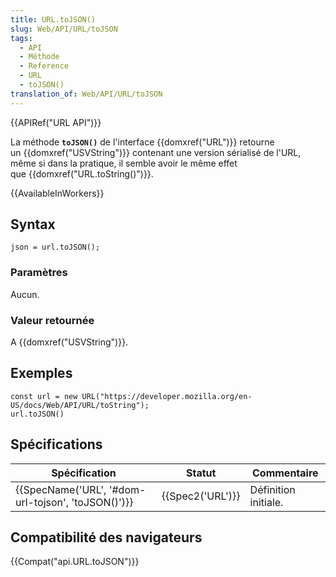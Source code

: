 ```yaml
---
title: URL.toJSON()
slug: Web/API/URL/toJSON
tags:
  - API
  - Méthode
  - Reference
  - URL
  - toJSON()
translation_of: Web/API/URL/toJSON
---
```

{{APIRef("URL API")}}

La méthode **`toJSON()`** de l'interface {{domxref("URL")}} retourne un {{domxref("USVString")}} contenant une version sérialisé de l'URL, même si dans la pratique, il semble avoir le même effet que {{domxref("URL.toString()")}}.

{{AvailableInWorkers}}

## Syntax

    json = url.toJSON();

### Paramètres

Aucun.

### Valeur retournée

A {{domxref("USVString")}}.

## Exemples

    const url = new URL("https://developer.mozilla.org/en-US/docs/Web/API/URL/toString");
    url.toJSON()

## Spécifications

| Spécification                                                        | Statut               | Commentaire          |
| -------------------------------------------------------------------- | -------------------- | -------------------- |
| {{SpecName('URL', '#dom-url-tojson', 'toJSON()')}} | {{Spec2('URL')}} | Définition initiale. |

## Compatibilité des navigateurs

{{Compat("api.URL.toJSON")}}
